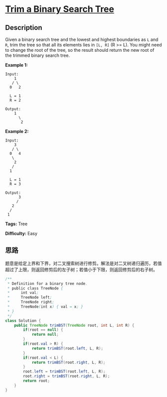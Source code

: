# [Trim a Binary Search Tree][title]

## Description

Given a binary search tree and the lowest and highest boundaries as `L` and `R`, trim the tree so that all its elements lies in `[L, R]` (R >= L). You might need to change the root of the tree, so the result should return the new root of the trimmed binary search tree.

**Example 1:**  

```
Input:
    1
   / \
  0   2

  L = 1
  R = 2

Output:
    1
      \
       2
```

**Example 2:**  

```
Input:
    3
   / \
  0   4
   \
    2
   /
  1

  L = 1
  R = 3

Output:
      3
     /
   2
  /
 1
```

**Tags:** Tree

**Difficulty:** Easy

## 思路

题意是给定上界和下界，对二叉搜索树进行修剪。解法是对二叉树递归遍历，若值超过了上限，则返回修剪后的左子树；若值小于下限，则返回修剪后的右子树。

``` java
/**
 * Definition for a binary tree node.
 * public class TreeNode {
 *     int val;
 *     TreeNode left;
 *     TreeNode right;
 *     TreeNode(int x) { val = x; }
 * }
 */
class Solution {
    public TreeNode trimBST(TreeNode root, int L, int R) {
        if(root == null) {
            return null;
        }
        if(root.val > R) {
            return trimBST(root.left, L, R);
        }
        if(root.val < L) {
            return trimBST(root.right, L, R);
        }
        root.left = trimBST(root.left, L, R);
        root.right = trimBST(root.right, L, R);
        return root;
    }
}
```

[title]: https://leetcode.com/problems/trim-a-binary-search-tree
